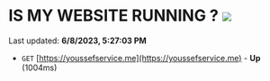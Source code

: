 # IS MY WEBSITE RUNNING ? [![](https://img.shields.io/static/v1?label=Sponsor&message=%E2%9D%A4&logo=GitHub&color=%23fe8e86)](https://github.com/sponsors/<username>)

Last updated: **6/8/2023, 5:27:03 PM**

- `GET` [https://youssefservice.me](https://youssefservice.me) - **Up** (1004ms)
